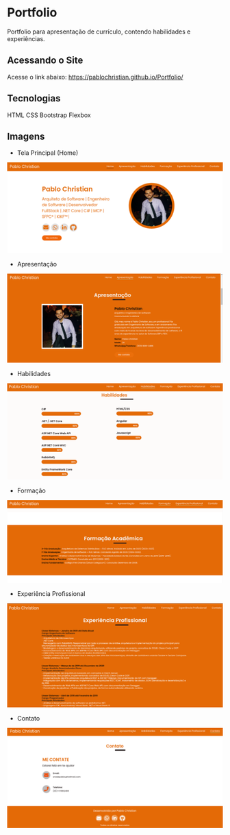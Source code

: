 # Portfolio
Portfolio para apresentação de currículo, contendo habilidades e experiências.

## Acessando o Site
Acesse o link abaixo:
https://pablochristian.github.io/Portfolio/

## Tecnologias
HTML
CSS
Bootstrap
Flexbox

## Imagens

- Tela Principal (Home)
<img src="docs/prints/print1.png">

- Apresentação
<img src="docs/prints/print2.png">

- Habilidades
<img src="docs/prints/print3.png">

- Formação
<img src="docs/prints/print4.png">

- Experiência Profissional
<img src="docs/prints/print5.png">

- Contato
<img src="docs/prints/print6.png">
